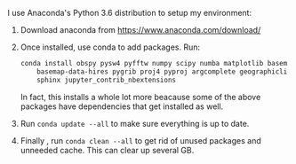 I use Anaconda's Python 3.6 distribution to setup my environment:

1. Download anaconda from https://www.anaconda.com/download/

2. Once installed, use conda to add packages. Run:

    ```sh
    conda install obspy pysw4 pyfftw numpy scipy numba matplotlib basemap \
        basemap-data-hires pygrib proj4 pyproj argcomplete geographiclib \
        sphinx jupyter_contrib_nbextensions
    ```

    In fact, this installs a whole lot more beacause some of the above packages
    have dependencies that get installed as well.

3. Run ``conda update --all`` to make sure everything is up to date.

4. Finally , run ``conda clean --all`` to get rid of unused packages and
unneeded cache. This can clear up several GB.



